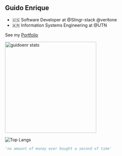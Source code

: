 ## Guido Enrique 
* :us: Software Developer at @Slingr-stack @veritone
* :argentina: Information Systems Engineering at @UTN

See my [Portfolio](https://guidoenr-portfolio.herokuapp.com)


<img alt="guidoenr stats" src="https://github-readme-stats.vercel.app/api?username=guidoenr&show_icons=true&theme=gotham" width="300" height="300"> 

![Top Langs](https://github-readme-stats.vercel.app/api/top-langs/?username=guidoenr&hide=javascript,css,scss,html,java,tsql&theme=tokyonight)
```python
'no amount of money ever bought a second of time'
```




